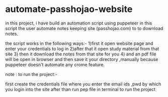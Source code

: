 # automate-passhojao-website
in this project, i have build an automation script using puppeteer in this script the user automate notes keeping site (passhojao.com) to  to download notes.

the script works in the following ways:-
1)first it open website page and enter your credentials to log in
2)after that it open study material from that site 
3) then it download the notes from that site for you 
4) and an pdf file will be open in browser and then save it your directory ,manually because puppeteer doesn't automate any crome feature.

note : 
to run the project:-

first create  the credentials file where you enter the email ids ,pwd by which you login into the site
after than run pep file in terminal to run the project

